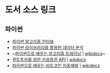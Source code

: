 # 도서 소스 링크


## 파이썬
- [파이썬 알고리즘 인터뷰](https://github.com/onlybooks/algorithm-interview)
- [파이썬 라이브러리를 활용한 데이터 분석](https://github.com/wesm/pydata-book)
- ~[파이썬으로 배우는 알고리즘 트레이닝](https://github.com/pystockhub/book) | [wikidocs](https://wikidocs.net/book/110)~
- [퀀트투자를 위한 키움증권 API]() | [wikdocs](https://wikidocs.net/book/1173)
- [파이썬으로 배우는 비트코인 자동매매](https://github.com/sharebook-kr/book-cryptocurrency) | [wikidocs](https://wikidocs.net/book/1665)



